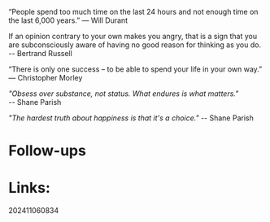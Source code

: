“People spend too much time on the last 24 hours and not enough time on the last 6,000 years.”
— Will Durant


If an opinion contrary to your own makes you angry, that is a sign that you are subconsciously aware of having no good reason for thinking as you do.
-- Bertrand Russell 


“There is only one success – to be able to spend your life in your own way.”
— Christopher Morley

*"Obsess over substance, not status. What endures is what matters."*  
-- Shane Parish

*"The hardest truth about happiness is that it's a choice."*
-- Shane Parish
# Follow-ups


# Links: 



202411060834

